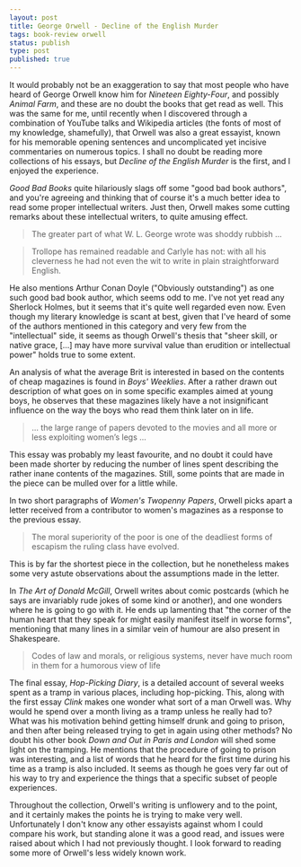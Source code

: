 ```yaml
---
layout: post
title: George Orwell - Decline of the English Murder
tags: book-review orwell
status: publish
type: post
published: true
---
```


It would probably not be an exaggeration to say that most people who have heard of George Orwell know him for *Nineteen Eighty-Four*, and possibly *Animal Farm*, and these are no doubt the books that get read as well. This was the same for me, until recently when I discovered through a combination of YouTube talks and Wikipedia articles (the fonts of most of my knowledge, shamefully), that Orwell was also a great essayist, known for his memorable opening sentences and uncomplicated yet incisive commentaries on numerous topics. I shall no doubt be reading more collections of his essays, but *Decline of the English Murder* is the first, and I enjoyed the experience.

*Good Bad Books* quite hilariously slags off some "good bad book authors", and you're agreeing and thinking that of course it's a much better idea to read some proper intellectual writers. Just then, Orwell makes some cutting remarks about these intellectual writers, to quite amusing effect.

> The greater part of what W. L. George wrote was shoddy rubbish ...

> Trollope has remained readable and Carlyle has not: with all his cleverness he had not even the wit to write in plain straightforward English.

He also mentions Arthur Conan Doyle ("Obviously outstanding") as one such good bad book author, which seems odd to me. I've not yet read any Sherlock Holmes, but it seems that it's quite well regarded even now. Even though my literary knowledge is scant at best, given that I've heard of some of the authors mentioned in this category and very few from the "intellectual" side, it seems as though Orwell's thesis that "sheer skill, or native grace, [...] may have more survival value than erudition or intellectual power" holds true to some extent.

An analysis of what the average Brit is interested in based on the contents of cheap magazines is found in *Boys' Weeklies*. After a rather drawn out description of what goes on in some specific examples aimed at young boys, he observes that these magazines likely have a not insignificant influence on the way the boys who read them think later on in life. 

> ... the large range of papers devoted to the movies and all more or less exploiting women’s legs ...

This essay was probably my least favourite, and no doubt it could have been made shorter by reducing the number of lines spent describing the rather inane contents of the magazines. Still, some points that are made in the piece can be mulled over for a little while.

In two short paragraphs of *Women's Twopenny Papers*, Orwell picks apart a letter received from a contributor to women's magazines as a response to the previous essay.

> The moral superiority of the poor is one of the deadliest forms of escapism the ruling class have evolved.

This is by far the shortest piece in the collection, but he nonetheless makes some very astute observations about the assumptions made in the letter.

In *The Art of Donald McGill*,  Orwell writes about comic postcards (which he says are invariably rude jokes of some kind or another), and one wonders where he is going to go with it. He ends up lamenting that "the corner of the human heart that they speak for might easily manifest itself in worse forms", mentioning that many lines in a similar vein of humour are also present in Shakespeare.

> Codes of law and morals, or religious systems, never have much room in them for a humorous view of life

The final essay, *Hop-Picking Diary*, is a detailed account of several weeks spent as a tramp in various places, including hop-picking. This, along with the first essay *Clink* makes one wonder what sort of a man Orwell was. Why would he spend over a month living as a tramp unless he really had to? What was his motivation behind getting himself drunk and going to prison, and then after being released trying to get in again using other methods? No doubt his other book *Down and Out in Paris and London* will shed some light on the tramping. He mentions that the procedure of going to prison was interesting, and a list of words that he heard for the first time during his time as a tramp is also included. It seems as though he goes very far out of his way to try and experience the things that a specific subset of people experiences.

Throughout the collection, Orwell's writing is unflowery and to the point, and it certainly makes the points he is trying to make very well. Unfortunately I don't know any other essayists against whom I could compare his work, but standing alone it was a good read, and issues were raised about which I had not previously thought. I look forward to reading some more of Orwell's less widely known work.